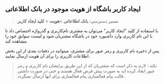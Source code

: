 ## ایجاد کاربر باشگاه از هویت موجود در بانک اطلاعاتی 

>  مسیر دسترسی:  **بانک اطلاعاتی** >**هویت** > **کلید ایجاد کاربر** 

با استفاده از کلید "ایجاد کاربر" می‌توان به مشتری نام‌کاربری و گذرواژه اختصاص داد تا با این نام کاربری وارد داشبورد خود در باشگاه مشتریان شود و لیست سوابق خود را مشاهده کند.

پس از ذخیره نام کاربری و رمز عبور برای مشتری، میتوانید در دفعات بعدی از این بخش اطلاعات کاربری را برای آن هویت ارسال نمایید.

> نکته : لازم به ذکر است که مشتریان که از این طریق برایشان نام کاربری و رمز عبور ایجاد کرده اید به صورت پیش فرض فعال هستند و حتی در صورت داشتن قالب پیام فعالسازی پیام فعالسازی برای انها ارسال نمیگردد.


